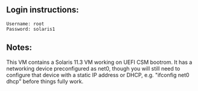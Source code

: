 ## Login instructions:

```
Username: root
Password: solaris1
```

## Notes:

This VM contains a Solaris 11.3 VM working on UEFI CSM bootrom.  It has
a networking device preconfigured as net0, though you will still need to
configure that device with a static IP address or DHCP, e.g.
"ifconfig net0 dhcp" before things fully work.
